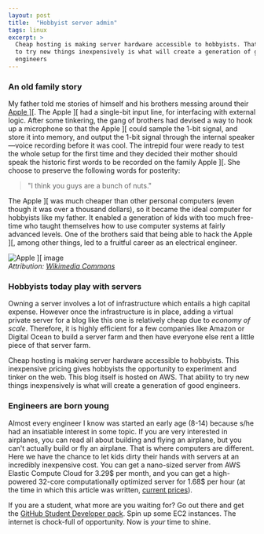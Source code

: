 ```yaml
---
layout: post
title:  "Hobbyist server admin"
tags: linux
excerpt: >
  Cheap hosting is making server hardware accessible to hobbyists. That ability
  to try new things inexpensively is what will create a generation of good
  engineers
---
```


### An old family story

My father told me stories of himself and his brothers messing around their
[Apple \]\[](https://en.wikipedia.org/wiki/Apple_II). The Apple \]\[ had a
single-bit input line, for interfacing with external logic. After some
tinkering, the gang of brothers had devised a way to hook up a microphone so
that the Apple \]\[ could sample the 1-bit signal, and store it into memory, and
output the 1-bit signal through the internal speaker&mdash;voice recording
before it was cool. The intrepid four were ready to test the whole setup for the
first time and they decided their mother should speak the historic first words
to be recorded on the family Apple \]\[. She choose to preserve the following
words for posterity:

> "I think you guys are a bunch of nuts."

The Apple \]\[ was much cheaper than other personal computers (even though it was
over a thousand dollars), so it became the ideal computer for hobbyists like my
father. It enabled a generation of kids with too much free-time who taught
themselves how to use computer systems at fairly advanced levels. One of the
brothers said that being able to hack the Apple \]\[, among other things, led to a
fruitful career as an electrical engineer.

![Apple \]\[ image](https://upload.wikimedia.org/wikipedia/commons/thumb/7/7e/Apple_II_IMG_4212.jpg/240px-Apple_II_IMG_4212.jpg)*<br/>Attribution: [Wikimedia Commons](https://commons.wikimedia.org/wiki/File:Apple_II_IMG_4212.jpg)*

### Hobbyists today play with servers

Owning a server involves a lot of infrastructure which entails a high capital
expense. However once the infrastructure is in place, adding a virtual private
server for a blog like this one is relatively cheap due to _economy of
scale_. Therefore, it is highly efficient for a few companies like Amazon or
Digital Ocean to build a server farm and then have everyone else rent a little
piece of that server farm.

Cheap hosting is making server hardware accessible to hobbyists. This
inexpensive pricing gives hobbyists the opportunity to experiment and tinker on
the web. This blog itself is hosted on AWS. That ability to try new things
inexpensively is what will create a generation of good engineers.

### Engineers  are born young

Almost every engineer I know was started an early age (8-14) because s/he had an
insatiable interest in some topic. If you are very interested in airplanes, you
can read all about building and flying an airplane, but you can't actually build
or fly an airplane. That is where computers are different. Here we have the
chance to let kids dirty their hands with servers at an incredibly inexpensive
cost. You can get a nano-sized server from AWS Elastic Compute Cloud for 3.29$
per month, and you can get a high-powered 32-core computationally optimized
server for 1.68$ per hour (at the time in which this article was written,
[current prices](https://aws.amazon.com/ec2/pricing/)).

If you are a student, what more are you waiting for? Go out there and get the
[GitHub Student Developer pack](https://education.github.com/pack). Spin up
some EC2 instances. The internet is chock-full of opportunity. Now is _your_
time to shine.

